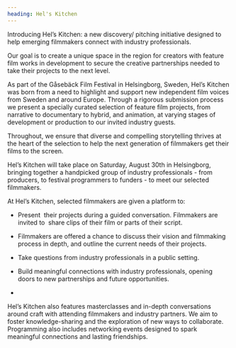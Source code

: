 ```yaml
---
heading: Hel's Kitchen
---
```

Introducing Hel’s Kitchen: a new discovery/ pitching initiative designed to help emerging filmmakers connect with industry professionals. 



Our goal is to create a unique space in the region for creators with feature film works in development to secure the creative partnerships needed to take their projects to the next level. 



As part of the Gåsebäck Film Festival in Helsingborg, Sweden, Hel’s Kitchen was born from a need to highlight and support new independent film voices from Sweden and around Europe. Through a rigorous submission process we present a specially curated selection of feature film projects, from narrative to documentary to hybrid, and animation, at varying stages of development or production to our invited industry guests.  



Throughout, we ensure that diverse and compelling storytelling thrives at the heart of the selection to help the next generation of filmmakers get their films to the screen.



Hel’s Kitchen will take place on Saturday, August 30th in Helsingborg, bringing together a handpicked group of industry professionals - from producers, to festival programmers to funders - to meet our selected filmmakers. 



At Hel’s Kitchen, selected filmmakers are given a platform to:



* Present  their projects during a guided conversation. Filmmakers are invited to  share clips of their film or parts of their script.


* Filmmakers are offered a chance to discuss their vision and filmmaking process in depth, and outline the current needs of their projects. 


* Take questions from industry professionals in a public setting.


* Build meaningful connections with industry professionals, opening doors to new partnerships and future opportunities.
*

Hel’s Kitchen also features masterclasses and in-depth conversations around craft with attending filmmakers and industry partners. We aim to foster knowledge-sharing and the exploration of new ways to collaborate. Programming also includes networking events designed to spark meaningful connections and lasting friendships.